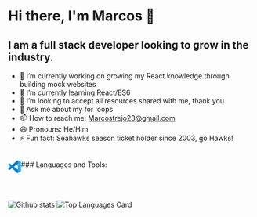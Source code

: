 # Hi there, I'm Marcos  👋

## I am a full stack developer looking to grow in the industry. 

- 🔭 I’m currently working on growing my React knowledge through building mock websites
- 🌱 I’m currently learning React/ES6
- 🤔 I’m looking to accept all resources shared with me, thank you 
- 💬 Ask me about my for loops
- 📫 How to reach me: Marcostrejo23@gmail.com
- 😄 Pronouns: He/Him
- ⚡ Fun fact: Seahawks season ticket holder since 2003, go Hawks! 

<br/>
### Languages and Tools:

<img align="left" alt="Visual Studio Code" width="26px" src="https://raw.githubusercontent.com/github/explore/80688e429a7d4ef2fca1e82350fe8e3517d3494d/topics/visual-studio-code/visual-studio-code.png"/>
<br><br>

<br/><br/>
![Github stats](https://github-readme-stats.vercel.app/api?username=Marcostrejo23&theme=highcontrast&show_icons=true&count_private=true)        ![Top Languages Card](https://github-readme-stats.vercel.app/api/top-langs/?username=Marcostrejo23)
